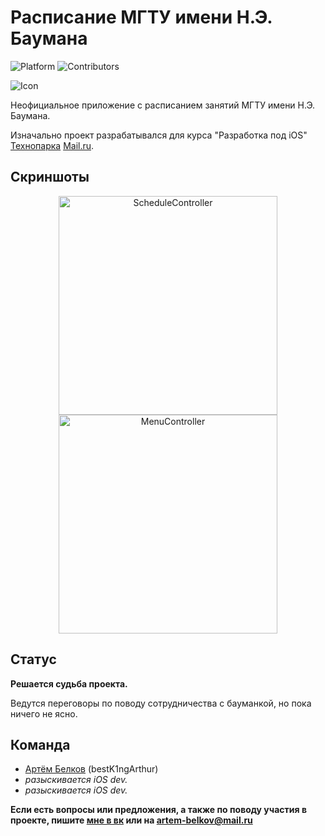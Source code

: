 # Расписание МГТУ имени Н.Э. Баумана
![Platform](https://img.shields.io/badge/platform-iOS-lightgray.svg)
![Contributors](https://img.shields.io/github/contributors/BMSTUScheduleTeam/BMSTUSchedule.svg)

<p align="left">
  <img src="https://github.com/BMSTUScheduleTeam/BMSTUSchedule/raw/master/BMSTUSchedule/Assets.xcassets/AppIcon.appiconset/Icon-App-60x60%403x.png" alt="Icon"/>
</p>

Неофициальное приложение с расписанием занятий МГТУ имени Н.Э. Баумана.

Изначально проект разрабатывался для курса "Разработка под iOS" [Технопарка](https://park.mail.ru) [Mail.ru](https://mail.ru).

## Скриншоты

<p align="center">
  <img src="https://github.com/BMSTUScheduleTeam/BMSTUSchedule/raw/master/BMSTUSchedule/Other/Screenshots/ScheduleController-screenshot.png" width="350" alt="ScheduleController"/>
  <img src="https://github.com/BMSTUScheduleTeam/BMSTUSchedule/raw/master/BMSTUSchedule/Other/Screenshots/MenuController-screenshot.png" width="350" hspace="50" alt="MenuController"/>
</p>

## Статус

**Решается судьба проекта.**

Ведутся переговоры по поводу сотрудничества с бауманкой, но пока ничего не ясно.

## Команда
* [Артём Белков](https://park.mail.ru/profile/a.belkov/) (bestK1ngArthur)
* *разыскивается iOS dev.*
* *разыскивается iOS dev.*

**Если есть вопросы или предложения, а также по поводу участия в проекте, пишите [мне в вк](https://vk.com/bestk1ngarthur) или на artem-belkov@mail.ru**
